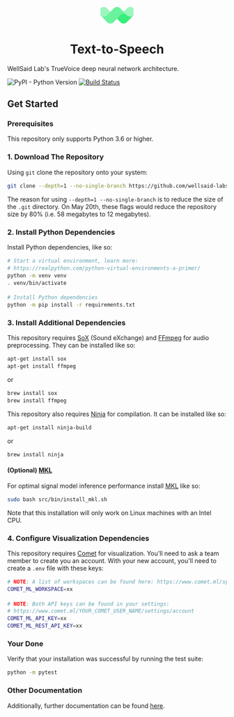 
<p align="center"><img width="15%" src="logo.png" /></p>

<h1 align="center">Text-to-Speech</h3>

WellSaid Lab's TrueVoice deep neural network architecture.

![PyPI - Python Version](https://img.shields.io/badge/python-3.6-blue.svg)
[![Build Status](https://travis-ci.com/wellsaid-labs/Text-to-Speech.svg?token=xKbC739Gn2ssU4AStE7z&branch=master)](https://travis-ci.com/wellsaid-labs/Text-to-Speech)

## Get Started

### Prerequisites

This repository only supports Python 3.6 or higher.

### 1. Download The Repository

Using `git` clone the repository onto your system:

```bash
git clone --depth=1 --no-single-branch https://github.com/wellsaid-labs/Text-to-Speech.git
```

The reason for using `--depth=1 --no-single-branch` is to reduce the size of the `.git` directory.
On May 20th, these flags would reduce the repository size by 80%
(i.e. 58 megabytes to 12 megabytes).

### 2. Install Python Dependencies

Install Python dependencies, like so:

```bash
# Start a virtual environment, learn more:
# https://realpython.com/python-virtual-environments-a-primer/
python -m venv venv
. venv/bin/activate

# Install Python dependencies
python -m pip install -r requirements.txt
```

### 3. Install Additional Dependencies

This repository requires [SoX](http://sox.sourceforge.net/) (Sound eXchange) and
[FFmpeg](https://ffmpeg.org/) for audio preprocessing. They can be installed like so:

```bash
apt-get install sox
apt-get install ffmpeg
```

or

```bash
brew install sox
brew install ffmpeg
```

This repository also requires [Ninja](https://ninja-build.org/) for compilation. It can be
installed like so:

```bash
apt-get install ninja-build
```

or

```bash
brew install ninja
```

#### (Optional) [MKL](https://software.intel.com/en-us/mkl)

For optimal signal model inference performance install [MKL](https://software.intel.com/en-us/mkl)
like so:

```bash
sudo bash src/bin/install_mkl.sh
```

Note that this installation will only work on Linux machines with an Intel CPU.

### 4. Configure Visualization Dependencies

This repository requires [Comet](https://www.comet.ml) for visualization. You'll need to ask
a team member to create you an account. With your new account, you'll need to create
a `.env` file with these keys:

```bash
# NOTE: A list of workspaces can be found here: https://www.comet.ml/spaces
COMET_ML_WORKSPACE=xx

# NOTE: Both API keys can be found in your settings:
# https://www.comet.ml/YOUR_COMET_USER_NAME/settings/account
COMET_ML_API_KEY=xx
COMET_ML_REST_API_KEY=xx
```

### Your Done

Verify that your installation was successful by running the test suite:

```bash
python -m pytest
```

### Other Documentation

Additionally, further documentation can be found [here](docs/).

